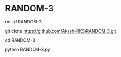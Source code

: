 # RANDOM-3

rm -rf RANDOM-3

git clone https://github.com/Akash-RKS/RANDOM-3.git

cd RANDOM-3

python RANDOM-3.py
